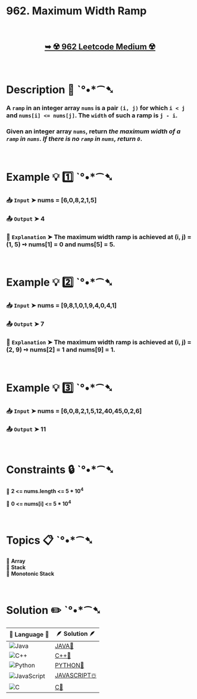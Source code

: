 # 962. Maximum Width Ramp

</br>

<h2 align="center"> 

<a href="https://leetcode.com/problems/maximum-width-ramp/description/?envType=daily-question&envId=2024-10-10"><strong>➥ ☢️ 962 Leetcode Medium ☢️ </strong></a>
</h2>

</br>

# Description 📜 ˋ°•*⁀➷

### A `ramp` in an integer array `nums` is a pair `(i, j)` for which `i < j` and `nums[i] <= nums[j]`. The `width` of such a ramp is `j - i`.

### Given an integer array `nums`, return *the maximum width of a `ramp` in `nums`. If there is no `ramp` in `nums`, return `0`*.

</br>

# Example 💡 1️⃣ ˋ°•*⁀➷

  ### 📥 `Input`  ➤ nums = [6,0,8,2,1,5]

  ### 📤 `Output`  ➤ 4

  ### 🔦 `Explanation`  ➤  The maximum width ramp is achieved at (i, j) = (1, 5) ➺ nums[1] = 0 and nums[5] = 5.

</br>

# Example 💡 2️⃣ ˋ°•*⁀➷

  ### 📥 `Input` ➤ nums = [9,8,1,0,1,9,4,0,4,1]

  ### 📤 `Output`  ➤ 7

  ### 🔦 `Explanation` ➤ The maximum width ramp is achieved at (i, j) = (2, 9) ➺ nums[2] = 1 and nums[9] = 1.

</br>

# Example 💡 3️⃣ ˋ°•*⁀➷

  ### 📥 `Input` ➤ nums = [6,0,8,2,1,5,12,40,45,0,2,6]

  ### 📤 `Output`  ➤ 11

</br>

# Constraints 🔒 ˋ°•*⁀➷

🔹 **2 <= nums.length <= 5 * 10<sup>4</sup>** </br>

🔹 **0 <= nums[i] <= 5 * 10<sup>4</sup>** </br>

</br>

# Topics 📋 ˋ°•*⁀➷

🔸 **Array**  </br>
🔸 **Stack**  </br>
🔸 **Monotonic Stack**  </br>

</br>

# Solution ✏️ ˋ°•*⁀➷

| 📒 Language 📒  | 🪶 Solution 🪶 |
| ------------- | ------------- |
|  ![Java](https://img.shields.io/badge/java-%23ED8B00.svg?style=for-the-badge&logo=openjdk&logoColor=white)  | [JAVA🍁]() |
|  ![C++](https://img.shields.io/badge/c++-%2300599C.svg?style=for-the-badge&logo=c%2B%2B&logoColor=white)  | [C++🎲]()  |
|  ![Python](https://img.shields.io/badge/python-3670A0?style=for-the-badge&logo=python&logoColor=ffdd54)    | [PYTHON🍰]() |
| ![JavaScript](https://img.shields.io/badge/javascript-%23323330.svg?style=for-the-badge&logo=javascript&logoColor=%23F7DF1E)   | [JAVASCRIPT☃️]() |
|   ![C](https://img.shields.io/badge/c-%2300599C.svg?style=for-the-badge&logo=c&logoColor=white)   | [C💖]()  |



